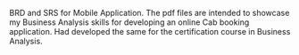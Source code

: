 
BRD and SRS for Mobile Application. The pdf files are intended to showcase my Business Analysis skills for developing an online Cab booking application. Had developed the same for the certification course in Business Analysis.
